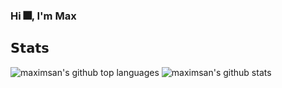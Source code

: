 ### Hi :fireworks:, I'm Max 

<!--
**maximsan/maximsan** is a ✨ _special_ ✨ repository because its `README.md` (this file) appears on your GitHub profile.

Here are some ideas to get you started:

- 🔭 I’m currently working on ...
- 🌱 I’m currently learning ...
- 👯 I’m looking to collaborate on ...
- 🤔 I’m looking for help with ...
- 💬 Ask me about ...
- 📫 How to reach me: ...
- 😄 Pronouns: ...
- ⚡ Fun fact: ...
-->

## 𝗦𝘁𝗮𝘁𝘀

![maximsan's github top languages](https://github-readme-stats.vercel.app/api/top-langs/?username=maximsan&title_color=ffffff&text_color=c9cacc&icon_color=2bbc8a&bg_color=1d1f21)
![maximsan's github stats](https://github-readme-stats.vercel.app/api?username=maximsan&show_icons=true&theme=prussian)
